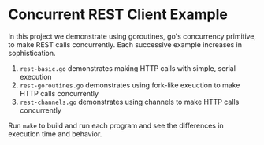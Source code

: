 # Concurrent REST Client Example

In this project we demonstrate using goroutines, go's concurrency primitive, to make REST calls concurrently. Each successive example increases in sophistication.

1. `rest-basic.go` demonstrates making HTTP calls with simple, serial execution
2. `rest-goroutines.go` demonstrates using fork-like exeuction to make HTTP calls concurrently
3. `rest-channels.go` demonstrates using channels to make HTTP calls concurrently

Run `make` to build and run each program and see the differences in execution time and behavior.
